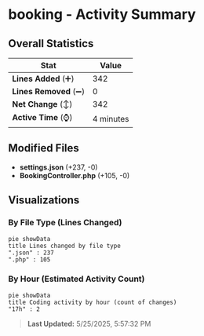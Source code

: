# booking - Activity Summary 

## Overall Statistics

| Stat                   | Value                                                             |
| ---------------------- | ----------------------------------------------------------------- |
| **Lines Added** (➕)   | 342                                          |
| **Lines Removed** (➖) | 0                                        |
| **Net Change** (↕)    | 342                |
| **Active Time** (⌚)   | 4 minutes |


## Modified Files
- **settings.json** (+237, -0)
- **BookingController.php** (+105, -0)

## Visualizations

### By File Type (Lines Changed)

```mermaid
pie showData
title Lines changed by file type
".json" : 237
".php" : 105
```

### By Hour (Estimated Activity Count)

```mermaid
pie showData
title Coding activity by hour (count of changes)
"17h" : 2
```


> **Last Updated:** 5/25/2025, 5:57:32 PM